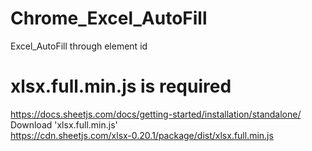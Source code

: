 # Chrome_Excel_AutoFill
Excel_AutoFill through element id

# xlsx.full.min.js is required
https://docs.sheetjs.com/docs/getting-started/installation/standalone/ <br />
Download 'xlsx.full.min.js' <br />
https://cdn.sheetjs.com/xlsx-0.20.1/package/dist/xlsx.full.min.js
